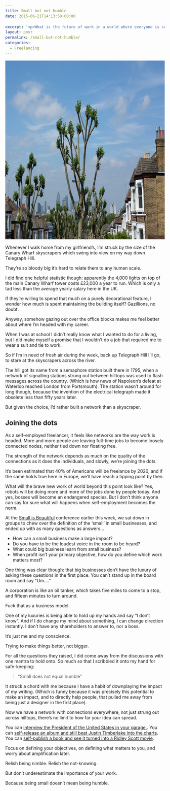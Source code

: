```yaml
---
title: Small but not humble
date: 2015-06-21T14:13:58+00:00

excerpt: '<p>What is the future of work in a world where everyone is self-employed? And is it ok not to have all the answers yet?</p>'
layout: post
permalink: /small-but-not-humble/
categories:
  - Freelancing
---
```

<img src="/media/small-but-not-humble.jpeg" alt="" width="1000" height="563" class="alignnone size-full wp-image-1848" />

<p>Whenever I walk home from my girlfriend’s, I’m struck by the size of the Canary Wharf skyscrapers which swing into view on my way down Telegraph Hill. </p>

<p>They’re so bloody big it’s hard to relate them to any human scale.</p>

<p>I did find one helpful statistic though: apparently the 4,000 lights on top of the main Canary Wharf tower costs £23,000 a year to run. Which is only a tad less than the average yearly salary here in the UK. </p>

<p>If they’re willing to spend that much on a purely decorational feature,  I wonder how much is spent maintaining the building itself? Gazillions, no doubt.</p>

<p>Anyway, somehow gazing out over the office blocks makes me feel better about where I’m headed with my career. </p>

<p>When I was at school I didn’t really know what I wanted to do for a 
living, but I did make myself a promise that I wouldn’t do a job that required me to wear a suit and tie to work.</p>

<p>So if I’m in need of fresh air during the week, back up Telegraph Hill I’ll go, to stare at the skyscrapers across the river.</p>

<p>The hill got its name from a semaphore station built there in 1795, when a network of signalling stations strung out between hilltops was used to flash messages across the country. (Which is how news of Napoleon’s defeat at Waterloo reached London from Portsmouth). The station wasn’t around for long though, because the invention of the electrical telegraph made it obsolete less than fifty years later.</p>

<p>But given the choice, I’d rather built a network than a skyscraper.</p>

<h2 id="joiningthedots">Joining the dots</h2>

<p>As a self-employed freelancer, it feels like networks are the way work is headed. More and more people are leaving full-time jobs to become loosely connected nodes, neither tied down nor floating free.</p>

<p>The strength of the network depends as much on the quality of the connections as it does the individuals, and slowly, we’re joining the dots.</p>

<p>It’s been estimated that 40% of Americans will be freelance by 2020, and if the same holds true here in Europe, we’ll have reach a tipping point by then. </p>

<p>What will the brave new work of world beyond this point look like? Yes, robots will be doing more and more of the jobs done by people today. And yes, bosses will become an endangered species. But I don’t think anyone can say for sure what will happens when self-employment becomes the norm.</p>

<p>At the <a href="http://smallisb.com/">Small is Beautiful</a> conference earlier this week, we sat down in groups to chew over the definition of the ‘small’ in small businesses, and ended up with as many questions as answers…</p>

<ul>
<li>How can a small business make a large impact?</li>
<li>Do you have to be the loudest voice in the room to be heard?</li>
<li>What could big business learn from small business?</li>
<li>When profit isn’t your primary objective, how do you define which work matters most?</li>
</ul>

<p>One thing was clear though: that big businesses don’t have the luxury of asking these questions in the first place. You can’t stand up in the board room and say “Um….”</p>

<p>A corporation is like an oil tanker, which takes five miles to come to a stop, and fifteen minutes to turn around. </p>

<p>Fuck that as a business model.</p>

<p>One of my luxuries is being able to hold  up my hands and say “I don’t know”. And if I do change my mind about something, I can change direction instantly. I don’t have any shareholders to answer to, nor a boss.</p>

<p>It’s just me and my conscience.</p>

<p>Trying to make things better, not bigger.</p>

<p>For all the questions they raised, I did come away from the discussions with one mantra to hold onto. So much so that I scribbled it onto my hand for safe-keeping:</p>

<blockquote>
  <p>“Small does not equal humble”</p>
</blockquote>

<p>It struck a chord with me because I have a habit of downplaying the impact of my writing. (Which is funny because it was precisely this potential to make an impact, and to directly help people, that pulled me away from being just a designer in the first place).  </p>

<p>Now we have a network with connections everywhere, not just strung out across hilltops, there’s no limit to how far your idea can spread. </p>

<p>You can <a href="http://www.slate.com/blogs/browbeat/2015/06/19/marc_maron_interview_what_it_was_like_to_grill_president_obama_and_how_it.html">interview the President of the United States in your garage.</a>. You can <a href="http://www.jamesaltucher.com/2013/03/how-to-be-a-youtube-star-and-beat-justin-timberlake-in-the-charts/">self-release an album and still beat Justin Timberlake into the charts</a>. You can <a href="http://www.ew.com/article/2014/11/05/andy-weir-the-martian-author">self-publish a book and see it turned into a Ridley Scott movie</a>.</p>

<p>Focus on defining your objectives, on defining what matters to you, and worry about amplification later.</p>

<p>Relish being nimble. Relish the not-knowing.</p>

<p>But don’t underestimate the importance of your work.</p>

<p>Because being small doesn’t mean being humble.</p>